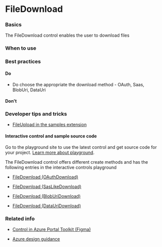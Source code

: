 ﻿# FileDownload

 
<a name="basics"></a>
### Basics
The FileDownload control enables the user to download files



<!-- TODO get an IMAGE to embed here -->

<!-- TODO get an SAMPLE CODE to embed here -->

 
<a name="when-to-use"></a>
### When to use


 
<a name="best-practices"></a>
### Best practices

<a name="best-practices-do"></a>
#### Do

* Do choose the appropriate the download method - OAuth, Saas, BlobUri, DataUri

<a name="best-practices-don-t"></a>
#### Don&#39;t

<!-- TODO need Don'ts -->



 
<a name="developer-tips-and-tricks"></a>
### Developer tips and tricks

* <a href="https://df.onecloud.azure-test.net/?SamplesExtension=true#blade/SamplesExtension/FileDownloadBlade/OAuthFileDownloadButton" target="_blank">FileUpload in the samples extension</a>



<a name="developer-tips-and-tricks-interactive-control-and-sample-source-code"></a>
#### Interactive control and sample source code
Go to the playground site to use the latest control and get source code for your project.  [Learn more about playground](./top-extensions-controls-playground.md).

The FileDownload control offers different create methods and has the following entries in the interactive controls playground

*  <a href="https://ms.portal.azure.com/?Microsoft_Azure_Playground=true#blade/Microsoft_Azure_Playground/ControlsIndexBlade/FileDownload_createOAuthDownload_Playground" target="_blank">FileDownload (OAuthDownload)</a>

*  <a href="https://ms.portal.azure.com/?Microsoft_Azure_Playground=true#blade/Microsoft_Azure_Playground/ControlsIndexBlade/FileDownload_createSasLikeDownload_Playground" target="_blank">FileDownload (SasLikeDownload)</a>

*  <a href="https://ms.portal.azure.com/?Microsoft_Azure_Playground=true#blade/Microsoft_Azure_Playground/ControlsIndexBlade/FileDownload_createBlobUriDownload_Playground" target="_blank">FileDownload (BlobUriDownload)</a>

*  <a href="https://ms.portal.azure.com/?Microsoft_Azure_Playground=true#blade/Microsoft_Azure_Playground/ControlsIndexBlade/FileDownload_createDataUriDownload_Playground" target="_blank">FileDownload (DataUriDownload)</a>






 
<a name="related-info"></a>
### Related info

* <a href="https://www.figma.com/file/Bwn8rmUOYtnPRwA3JoQTBn/Azure-Portal-Toolkit?node-id=8199%3A347924" target="_blank">Control in Azure Portal Toolkit (Figma)</a>

* [Azure design guidance](http://aka.ms/portalfx/design)


